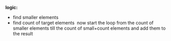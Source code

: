 **logic:**
- find smaller elements
- find count of target elements
​
now start the loop from the count of smaller elements till the count of small+count elements and add them to the result
​